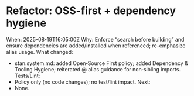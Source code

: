 # Refactor: OSS-first + dependency hygiene

When: 2025-08-19T16:05:00Z
Why: Enforce “search before building” and ensure dependencies are added/installed when referenced; re-emphasize alias usage.
What changed:

- stan.system.md: added Open‑Source First policy; added Dependency & Tooling Hygiene; reiterated @ alias guidance for non‑sibling imports.
  Tests/Lint:
- Policy only (no code changes); no test/lint impact.
  Next:
- None.
